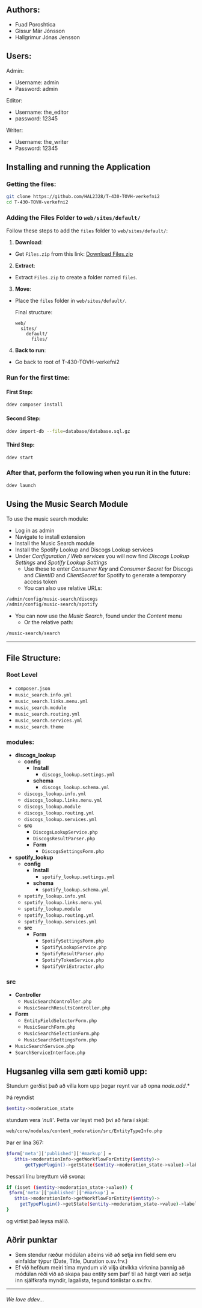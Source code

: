 ## Authors:

- Fuad Poroshtica
- Gissur Már Jónsson
- Hallgrímur Jónas Jensson

## Users:

Admin:
- Username: admin
- Password: admin

Editor:
- Username: the_editor
- password: 12345

Writer:
- Username: the_writer
- Password: 12345

## Installing and running the Application
### Getting the files:

```bash
git clone https://github.com/HAL2328/T-430-TOVH-verkefni2
cd T-430-TOVH-verkefni2
```
### Adding the Files Folder to `web/sites/default/`

Follow these steps to add the `files` folder to `web/sites/default/`:

1. **Download**:
  - Get `Files.zip` from this link:
    [Download Files.zip](https://we.tl/t-fAqHnJFeFW?utm_campaign=TRN_TDL_05&utm_source=sendgrid&utm_medium=email&trk=TRN_TDL_05)

2. **Extract**:
  - Extract `Files.zip` to create a folder named `files`.

3. **Move**:
  - Place the `files` folder in `web/sites/default/`.

    Final structure:
    ```
    web/
      sites/
        default/
          files/
    ```

4. **Back to run**:
  - Go back to root of T-430-TOVH-verkefni2



### Run for the first time:

#### First Step:
```bash
ddev composer install
```
#### Second Step:
```bash
ddev import-db --file=database/database.sql.gz
```
#### Third Step:
```bash
ddev start
```

### After that, perform the following when you run it in the future:
```bash
ddev launch
```


## Using the Music Search Module

To use the music search module:
- Log in as admin
- Navigate to install extension
- Install the Music Search module
- Install the Spotify Lookup and Discogs Lookup services
- Under *Configuration / Web services* you will now find *Discogs Lookup Settings* and *Spotify Lookup Settings*
    - Use these to enter *Consumer Key* and *Consumer Secret* for Discogs and *ClientID* and *ClientSecret* for Spotify to generate a temporary access token
    - You can also use relative URLs:
 ```bash
/admin/config/music-search/discogs
/admin/config/music-search/spotify
```
- You can now use the *Music Search*, found under the *Content* menu
    - Or the relative path:
 ```bash
/music-search/search
```

___
## File Structure:

### Root Level
- `composer.json`
- `music_search.info.yml`
- `music_search.links.menu.yml`
- `music_search.module`
- `music_search.routing.yml`
- `music_search.services.yml`
- `music_search.theme`

### modules:
- **discogs_lookup**
  - **config**
    - **Install**
      - `discogs_lookup.settings.yml`
    - **schema**
      - `discogs_lookup.schema.yml`
  - `discogs_lookup.info.yml`
  - `discogs_lookup.links.menu.yml`
  - `discogs_lookup.module`
  - `discogs_lookup.routing.yml`
  - `discogs_lookup.services.yml`
  - **src**
    - `DiscogsLookupService.php`
    - `DiscogsResultParser.php`
    - **Form**
      - `DiscogsSettingsForm.php`
- **spotify_lookup**
  - **config**
    - **Install**
      - `spotify_lookup.settings.yml`
    - **schema**
      - `spotify_lookup.schema.yml`
  - `spotify_lookup.info.yml`
  - `spotify_lookup.links.menu.yml`
  - `spotify_lookup.module`
  - `spotify_lookup.routing.yml`
  - `spotify_lookup.services.yml`
  - **src**
    - **Form**
      - `SpotifySettingsForm.php`
      - `SpotifyLookupService.php`
      - `SpotifyResultParser.php`
      - `SpotifyTokenService.php`
      - `SpotifyUriExtractor.php`
### src
- **Controller**
  - `MusicSearchController.php`
  - `MusicSearchResultsController.php`
- **Form**
  - `EntityFieldSelectorForm.php`
  - `MusicSearchForm.php`
  - `MusicSearchSelectionForm.php`
  - `MusicSearchSettingsForm.php`
- `MusicSearchService.php`
- `SearchServiceInterface.php`

## Hugsanleg villa sem gæti komið upp:
Stundum gerðist það að villa kom upp þegar reynt var að opna *node.add.**

Þá reyndist
 ```bash
$entity->moderation_state
```
stundum vera *'null'*. Þetta var leyst með því að fara í skjal:
 ```bash
web/core/modules/content_moderation/src/EntityTypeInfo.php
```

Þar er lína 367:
 ```bash
$form['meta']['published']['#markup'] =
    $this->moderationInfo->getWorkflowForEntity($entity)->
        getTypePlugin()->getState($entity->moderation_state->value)->label();

```
Þessari línu breyttum við svona:

 ```bash
if (isset ($entity->moderation_state->value)) {
  $form['meta']['published']['#markup'] =
    $this->moderationInfo->getWorkflowForEntity($entity)->
      getTypePlugin()->getState($entity->moderation_state->value)->label();
}
```

og virtist það leysa málið.

## Aðrir punktar
- Sem stendur ræður módúlan aðeins við að setja inn field sem eru einfaldar týpur (Date, Title, Duration o.sv.frv.)
- Ef við hefðum meiri tíma myndum við vilja útvíkka virknina þannig að módúlan réði við að skapa þau entity sem þarf
til að hægt væri að setja inn sjálfkrafa myndir, lagalista, tegund tónlistar o.sv.frv.

---



###### *We love ddev...*
